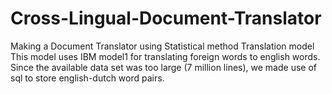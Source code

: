# Cross-Lingual-Document-Translator
Making a Document Translator using Statistical method Translation model
This model uses IBM model1 for translating foreign words to english words.
Since the available data set was too large (7 million lines),  we made use of sql to store english-dutch word pairs.
